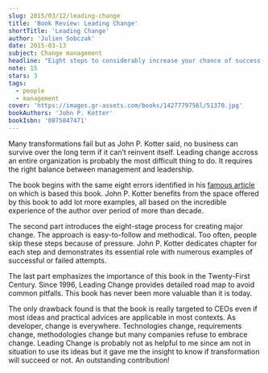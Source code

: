```yaml
---
slug: 2015/03/12/leading-change
title: 'Book Review: Leading Change'
shortTitle: 'Leading Change'
author: 'Julien Sobczak'
date: 2015-03-13
subject: Change management
headline: "Eight steps to considerably increase your chance of success. Useful to any company, large and small, that needs to adapt in today's rapidly changing world."
note: 15
stars: 3
tags:
  - people
  - management
cover: 'https://images.gr-assets.com/books/1427779756l/51370.jpg'
bookAuthors: 'John P. Kotter'
bookIsbn: '0875847471'
---
```



Many transformations fail but as John P. Kotter said, no business can survive over the long term if it can’t reinvent itself. Leading change accross an entire organization is probably the most difficult thing to do. It requires the right balance between management and leadership.

The book begins with the same eight errors identified in his [famous article](https://hbr.org/2007/01/leading-change-why-transformation-efforts-fail) on which is based this book. John P. Kotter benefits from the space offered by this book to add lot more examples, all based on the incredible experience of the author over period of more than decade.

The second part introduces the eight-stage process for creating major change. The approach is easy-to-follow and methodical. Too often, people skip these steps because of pressure. John P. Kotter dedicates chapter for each step and demonstrates its essential role with numerous examples of successful or failed attempts.

The last part emphasizes the importance of this book in the Twenty-First Century. Since 1996, Leading Change provides detailed road map to avoid common pitfalls. This book has never been more valuable than it is today.

The only drawback found is that the book is really targeted to CEOs even if most ideas and practical advices are applicable in most contexts. As developer, change is everywhere. Technologies change, requirements change, methodologies change but many companies refuse to embrace change. Leading Change is probably not as helpful to me since am not in situation to use its ideas but it gave me the insight to know if transformation will succeed or not. An outstanding contribution!
